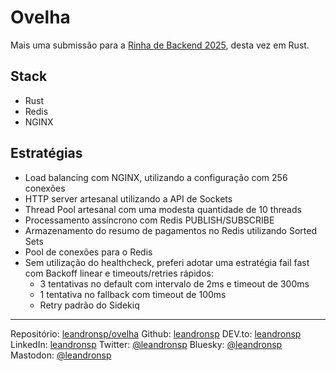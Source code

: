 # Ovelha

Mais uma submissão para a [Rinha de Backend 2025](https://github.com/zanfranceschi/rinha-de-backend-2025), desta vez em Rust.

## Stack

* Rust
* Redis
* NGINX

## Estratégias

* Load balancing com NGINX, utilizando a configuração com 256 conexões
* HTTP server artesanal utilizando a API de Sockets
* Thread Pool artesanal com uma modesta quantidade de 10 threads
* Processamento assíncrono com Redis PUBLISH/SUBSCRIBE
* Armazenamento do resumo de pagamentos no Redis utilizando Sorted Sets
* Pool de conexões para o Redis
* Sem utilização do healthcheck, preferi adotar uma estratégia fail fast com Backoff linear e timeouts/retries rápidos:
    - 3 tentativas no default com intervalo de 2ms e timeout de 300ms
    - 1 tentativa no fallback com timeout de 100ms
    - Retry padrão do Sidekiq

----

Repositório: [leandronsp/ovelha](https://github.com/leandronsp/ovelha)
Github: [leandronsp](https://github.com/leandronsp)
DEV.to: [leandronsp](https://dev.to/leandronsp)
LinkedIn: [leandronsp](https://linkedin.com/leandronsp)
Twitter: [@leandronsp](https://twitter.com/leandronsp)
Bluesky: [@leandronsp](http://bsky.app/leandronsp)
Mastodon: [@leandronsp](https://mastodon.social/@leandronsp)
